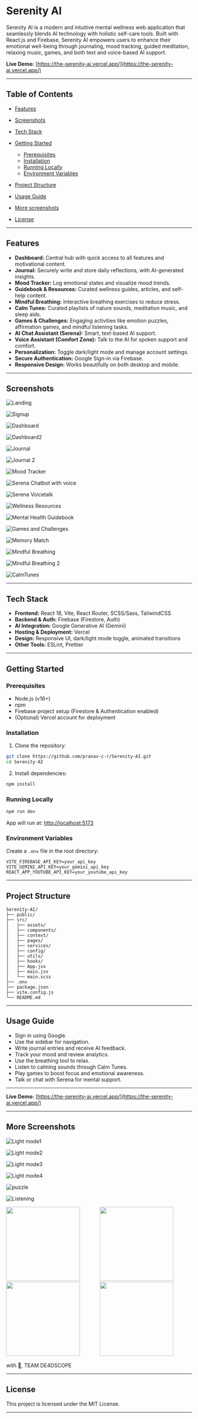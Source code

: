 # Serenity AI

Serenity AI is a modern and intuitive mental wellness web application that seamlessly blends AI technology with holistic self-care tools. Built with React.js and Firebase, Serenity AI empowers users to enhance their emotional well-being through journaling, mood tracking, guided meditation, relaxing music, games, and both text and voice-based AI support.

**Live Demo:** [https://the-serenity-ai.vercel.app/](https://the-serenity-ai.vercel.app/)

---

## Table of Contents

* [Features](#features)
* [Screenshots](#screenshots)
* [Tech Stack](#tech-stack)
* [Getting Started](#getting-started)

  * [Prerequisites](#prerequisites)
  * [Installation](#installation)
  * [Running Locally](#running-locally)
  * [Environment Variables](#environment-variables)
* [Project Structure](#project-structure)
* [Usage Guide](#usage-guide)
* [More screenshots](#more-screenshots)
* [License](#license)

---

## Features

* **Dashboard:** Central hub with quick access to all features and motivational content.
* **Journal:** Securely write and store daily reflections, with AI-generated insights.
* **Mood Tracker:** Log emotional states and visualize mood trends.
* **Guidebook & Resources:** Curated wellness guides, articles, and self-help content.
* **Mindful Breathing:** Interactive breathing exercises to reduce stress.
* **Calm Tunes:** Curated playlists of nature sounds, meditation music, and sleep aids.
* **Games & Challenges:** Engaging activities like emotion puzzles, affirmation games, and mindful listening tasks.
* **AI Chat Assistant (Serena):** Smart, text-based AI support.
* **Voice Assistant (Comfort Zone):** Talk to the AI for spoken support and comfort.
* **Personalization:** Toggle dark/light mode and manage account settings.
* **Secure Authentication:** Google Sign-in via Firebase.
* **Responsive Design:** Works beautifully on both desktop and mobile.

---

## Screenshots

![Landing](./public/screenshots/landing.png)

![Signup](./public/screenshots/signup.png)

![Dashboard](./public/screenshots/dashboard.png)

![Dashboard2](./public/screenshots/dashboard2.png)

![Journal](./public/screenshots/journal.png)

![Journal 2](./public/screenshots/journal2.png)

![Mood Tracker](./public/screenshots/moodtracker.png)

![Serena Chatbot with voice](./public/screenshots/chatbot.png)

![Serena Voicetalk](./public/screenshots/voicetalk.png)

![Wellness Resources](./public/screenshots/resources.png)

![Mental Health Guidebook](./public/screenshots/guidebook.png)

![Games and Challenges](./public/screenshots/games.png)

![Memory Match](./public/screenshots/memorymatch.png)

![Mindful Breathing](./public/screenshots/breathing.png)

![Mindful Breathing 2](./public/screenshots/breathing2.png)

![CalmTunes](./public/screenshots/calmtunes.png)

---

## Tech Stack

* **Frontend:** React 18, Vite, React Router, SCSS/Sass, TailwindCSS
* **Backend & Auth:** Firebase (Firestore, Auth)
* **AI Integration:** Google Generative AI (Gemini)
* **Hosting & Deployment:** Vercel
* **Design:** Responsive UI, dark/light mode toggle, animated transitions
* **Other Tools:** ESLint, Prettier

---

## Getting Started

### Prerequisites

* Node.js (v16+)
* npm
* Firebase project setup (Firestore & Authentication enabled)
* (Optional) Vercel account for deployment

### Installation

1. Clone the repository:

```bash
git clone https://github.com/pranav-c-r/Serenity-AI.git
cd Serenity-AI
```

2. Install dependencies:

```bash
npm install
```

### Running Locally

```bash
npm run dev
```

App will run at: [http://localhost:5173](http://localhost:5173)

### Environment Variables

Create a `.env` file in the root directory:

```env
VITE_FIREBASE_API_KEY=your_api_key
VITE_GEMINI_API_KEY=your_gemini_api_key
REACT_APP_YOUTUBE_API_KEY=your_youtube_api_key
```

---

## Project Structure

```
Serenity-AI/
├── public/
├── src/
│   ├── assets/
│   ├── components/
│   ├── context/
│   ├── pages/
│   ├── services/
│   ├── config/
│   ├── utils/
│   ├── hooks/
│   ├── App.jsx
│   ├── main.jsx
│   └── main.scss
├── .env
├── package.json
├── vite.config.js
└── README.md
```

---

## Usage Guide

* Sign in using Google.
* Use the sidebar for navigation.
* Write journal entries and receive AI feedback.
* Track your mood and review analytics.
* Use the breathing tool to relax.
* Listen to calming sounds through Calm Tunes.
* Play games to boost focus and emotional awareness.
* Talk or chat with Serena for mental support.

---

**Live Demo:** [https://the-serenity-ai.vercel.app/](https://the-serenity-ai.vercel.app/)

---

## More Screenshots

![Light mode1](./public/screenshots/lightmode1.png)

![Light mode2](./public/screenshots/lightmode2.png)

![Light mode3](./public/screenshots/lightmode3.png)

![Light mode4](./public/screenshots/lightmode4.png)

![puzzle](./public/screenshots/puzzle.png)

![Listening](./public/screenshots/listening.png)

<p float="left">
  <img src="./public/screenshots/mobile1.jpg" width="200" style="margin-right: 50px;"/>
  <img src="./public/screenshots/mobile2.jpg" width="200" style="margin-right: 50px;"/>
  <img src="./public/screenshots/mobile3.jpg" width="200" style="margin-right: 50px;"/>
  <img src="./public/screenshots/mobile4.jpg" width="200"/>
</p>





with 💖, TEAM DE4DSCOPE

---

## License

This project is licensed under the MIT License.

---
